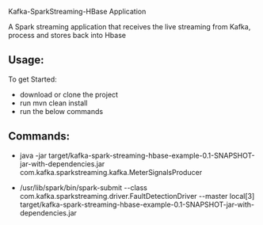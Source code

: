Kafka-SparkStreaming-HBase Application

A Spark streaming application that receives the live streaming from Kafka, process and stores back into Hbase

## Usage:

To get Started:

 * download or clone the project
 * run mvn clean install
 * run the below commands

## Commands:

* java -jar target/kafka-spark-streaming-hbase-example-0.1-SNAPSHOT-jar-with-dependencies.jar com.kafka.sparkstreaming.kafka.MeterSignalsProducer

* /usr/lib/spark/bin/spark-submit --class com.kafka.sparkstreaming.driver.FaultDetectionDriver --master local[3] target/kafka-spark-streaming-hbase-example-0.1-SNAPSHOT-jar-with-dependencies.jar

